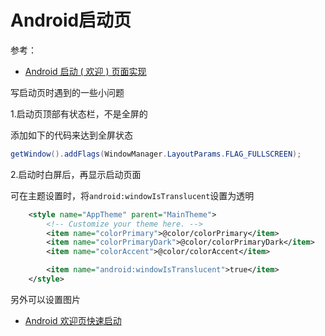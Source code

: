 # Android启动页

参考：

+ [Android 启动 ( 欢迎 ) 页面实现](https://www.jianshu.com/p/fbdab718cd1d)

写启动页时遇到的一些小问题

1.启动页顶部有状态栏，不是全屏的

添加如下的代码来达到全屏状态

```java
getWindow().addFlags(WindowManager.LayoutParams.FLAG_FULLSCREEN);
```



2.启动时白屏后，再显示启动页面

可在主题设置时，将`android:windowIsTranslucent`设置为透明

```xml
    <style name="AppTheme" parent="MainTheme">
        <!-- Customize your theme here. -->
        <item name="colorPrimary">@color/colorPrimary</item>
        <item name="colorPrimaryDark">@color/colorPrimaryDark</item>
        <item name="colorAccent">@color/colorAccent</item>

        <item name="android:windowIsTranslucent">true</item>
    </style>
```

另外可以设置图片

+ [Android 欢迎页快速启动](https://ln0491.github.io/2016/11/07/Android-欢迎页快速启动/)

